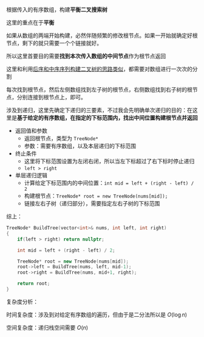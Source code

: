 
根据传入的有序数组，构建**平衡二叉搜索树**

这里的重点在于**平衡**

如果从数组的两端开始构建，必然伴随频繁的修改根节点。如果一开始就确定好根节点，剩下的就只需要一个个链接就好。

所以这里首要目的需要**找到本次传入数组的中间节点**作为根节点返回

这里和利用[后序和中序序列构建二叉树的思路类似](./106.后序+中序遍历构造二叉树.md)，都需要对数组进行一次次的分割

每次找到根节点，然后左侧数组找到左子树的根节点，右侧数组找到右子树的根节点，分别连接到根节点上，即可。

涉及到递归，这里先确定下递归的三要素，不过我会先明确单次递归的目的：在这里是**基于给定的有序数组，在指定的下标范围内，找出中间位置构建根节点并返回**
- 返回值和参数
  - 返回根节点，类型为 `TreeNode*`
  - 参数：需要有序数组，以及本层递归的下标范围
- 终止条件
  - 这里将下标范围设置为左闭右闭，所以当左下标超过了右下标时停止递归
  - `left > right`
- 单层递归逻辑
  - 计算给定下标范围内的中间位置：`int mid = left + (right - left) / 2`
  - 构建根节点：`TreeNode* root = new TreeNode(nums[mid]);`
  - 链接左右子树（递归部分），需要指定左右子树的下标范围

综上：

```cpp
TreeNode* BuildTree(vector<int>& nums, int left, int right)
{
    if(left > right) return nullptr;

    int mid = left + (right - left) / 2;

    TreeNode* root = new TreeNode(nums[mid]);
    root->left = BuildTree(nums, left, mid-1);
    root->right = BuildTree(nums, mid+1, right);

    return root;
}
```

复杂度分析：

时间复杂度：涉及到对给定有序数组的遍历，但由于是二分法所以是 $O(\log{n})$

空间复杂度：递归栈空间需要 $O(n)$


